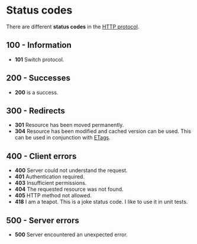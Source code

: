 # Status codes

There are different **status codes** in the [HTTP protocol](./README).

## 100 - Information

- **101** Switch protocol.

## 200 - Successes

- **200** is a success.

## 300 - Redirects

- **301** Resource has been moved permanently.
- **304** Resource has been modified and cached version can be used. This can be
  used in conjunction with [ETags](./etag).

## 400 - Client errors

- **400** Server could not understand the request.
- **401** Authentication required.
- **403** Insufficient permissions.
- **404** The requested resource was not found.
- **405** HTTP method not allowed.
- **418** I am a teapot. This is a joke status code. I like to use it in unit
  tests.

## 500 - Server errors

- **500** Server encountered an unexpected error.
